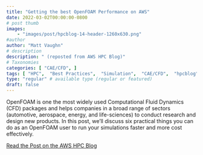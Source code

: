 ```yaml
---
title: "Getting the best OpenFOAM Performance on AWS"
date: 2022-03-02T00:00:00-0800
# post thumb
images:
    - "images/post/hpcblog-14-header-1260x630.png"
#author
author: "Matt Vaughn"
# description
description: " (reposted from AWS HPC Blog)"
# Taxonomies
categories: [ "CAE/CFD", ]
tags: [ "HPC",  "Best Practices",  "Simulation",  "CAE/CFD",  "hpcblog", ]
type: "regular" # available type (regular or featured)
draft: false
---
```


OpenFOAM is one the most widely used Computational Fluid Dynamics (CFD) packages and helps companies in a broad range of sectors (automotive, aerospace, energy, and life-sciences) to conduct research and design new products. In this post, we’ll discuss six practical things you can do as an OpenFOAM user to run your simulations faster and more cost effectively.

<a href="https://aws.amazon.com/blogs/hpc/getting-the-best-openfoam-performance-on-aws/" class="btn btn-primary btn-lg active" role="button" aria-pressed="true" style="margin-top: 8px;">Read the Post on the AWS HPC Blog</a>